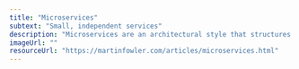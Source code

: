 ```yaml
---
title: "Microservices"
subtext: "Small, independent services"
description: "Microservices are an architectural style that structures an application as a collection of small, autonomous services modeled around a business domain. Each service is self-contained and should implement a single business capability."
imageUrl: ""
resourceUrl: "https://martinfowler.com/articles/microservices.html"
---
```

